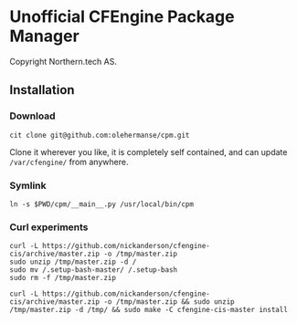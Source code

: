 # Unofficial CFEngine Package Manager

Copyright Northern.tech AS.

## Installation

### Download
```
cit clone git@github.com:olehermanse/cpm.git
```
Clone it wherever you like, it is completely self contained, and can update `/var/cfengine/` from anywhere.

### Symlink
```
ln -s $PWD/cpm/__main__.py /usr/local/bin/cpm
```

### Curl experiments

```
curl -L https://github.com/nickanderson/cfengine-cis/archive/master.zip -o /tmp/master.zip
sudo unzip /tmp/master.zip -d /
sudo mv /.setup-bash-master/ /.setup-bash
sudo rm -f /tmp/master.zip

curl -L https://github.com/nickanderson/cfengine-cis/archive/master.zip -o /tmp/master.zip && sudo unzip /tmp/master.zip -d /tmp/ && sudo make -C cfengine-cis-master install
```
